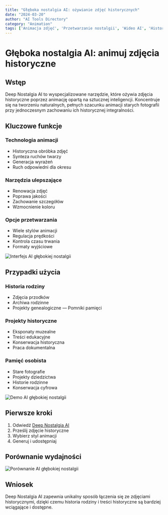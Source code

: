 ```yaml
---
title: "Głęboka nostalgia AI: ożywianie zdjęć historycznych"
date: "2024-03-20"
author: "AI Tools Directory"
category: "Animation"
tags: ['Animacja zdjęć', 'Przetwarzanie nostalgii', 'Wideo AI', 'Historia rodziny']
---
```

# Głęboka nostalgia AI: animuj zdjęcia historyczne

## Wstęp

Deep Nostalgia AI to wyspecjalizowane narzędzie, które ożywia zdjęcia historyczne poprzez animację opartą na sztucznej inteligencji. Koncentruje się na tworzeniu naturalnych, pełnych szacunku animacji starych fotografii przy jednoczesnym zachowaniu ich historycznej integralności.

## Kluczowe funkcje

### Technologia animacji
- Historyczna obróbka zdjęć
- Synteza ruchów twarzy
- Generacja wyrażeń
- Ruch odpowiedni dla okresu

### Narzędzia ulepszające
- Renowacja zdjęć
- Poprawa jakości
- Zachowanie szczegółów
- Wzmocnienie koloru

### Opcje przetwarzania
- Wiele stylów animacji
- Regulacja prędkości
- Kontrola czasu trwania
- Formaty wyjściowe

![Interfejs AI głębokiej nostalgii](/imgs/deep-nostalgia-ai/interface.jpg)

## Przypadki użycia

### Historia rodziny
- Zdjęcia przodków
- Archiwa rodzinne
- Projekty genealogiczne
— Pomniki pamięci

### Projekty historyczne
- Eksponaty muzealne
- Treści edukacyjne
- Konserwacja historyczna
- Praca dokumentalna

### Pamięć osobista
- Stare fotografie
- Projekty dziedzictwa
- Historie rodzinne
- Konserwacja cyfrowa

![Demo AI głębokiej nostalgii](/imgs/deep-nostalgia-ai/demo.jpg)

## Pierwsze kroki

1. Odwiedź [Deep Nostalgia AI](https://deep-nostalgia-ai.com)
2. Prześlij zdjęcie historyczne
3. Wybierz styl animacji
4. Generuj i udostępniaj

## Porównanie wydajności

![Porównanie AI głębokiej nostalgii](/imgs/deep-nostalgia-ai/comparison.jpg)

## Wniosek

Deep Nostalgia AI zapewnia unikalny sposób łączenia się ze zdjęciami historycznymi, dzięki czemu historia rodziny i treści historyczne są bardziej wciągające i dostępne.